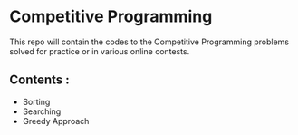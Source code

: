 # Competitive Programming

This repo will contain the codes to the Competitive Programming problems solved for practice or in various online contests.

## Contents :
*   Sorting
*   Searching
*   Greedy Approach
